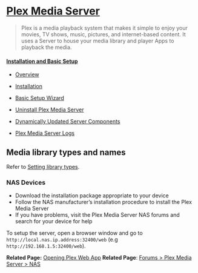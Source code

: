 

# [Plex Media Server](https://support.plex.tv/articles/categories/plex-media-server/)

> Plex is a media playback system that makes it simple to enjoy your movies, TV shows, music, pictures, and internet-based content. It uses a Server to house your media library and player Apps to playback the media.

#### [Installation and Basic Setup](https://support.plex.tv/articles/categories/plex-media-server/installation-and-basic-setup/)

- [Overview](https://support.plex.tv/articles/200380843-overview/)

- [Installation](https://support.plex.tv/articles/200288586-installation/)

- [Basic Setup Wizard](https://support.plex.tv/articles/200288896-basic-setup-wizard/)

- [Uninstall Plex Media Server](https://support.plex.tv/articles/201941078-uninstall-plex-media-server/)

- [Dynamically Updated Server Components](https://support.plex.tv/articles/203088737-dynamically-updated-server-components/)

- [Plex Media Server Logs](https://support.plex.tv/articles/200250417-plex-media-server-log-files/)

## Media library types and names
Refer to [Setting library types](how_to/set_library_types.md.md).

### NAS Devices

- Download the installation package appropriate to your device
- Follow the NAS manufacturer’s installation procedure to install the Plex Media Server
- If you have problems, visit the Plex Media Server NAS forums and search for your device for help

To setup the server, open a browser window and go to `http://local.nas.ip.address:32400/web` (e.g `http://192.168.1.5:32400/web`).

**Related Page:** [Opening Plex Web App](https://support.plex.tv/articles/200288666-opening-plex-web-app/)
**Related Page**: [Forums > Plex Media Server > NAS](https://forums.plex.tv/categories/nas)
